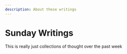 ```yaml
---
description: About these writings
---
```


# Sunday Writings

This is really just collections of thought over the past week

